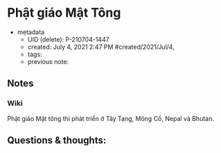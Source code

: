 ---
---

# Phật giáo Mật Tông

- metadata
	- UID (delete): P-210704-1447
	- created: July 4, 2021 2:47 PM #created/2021/Jul/4,
	- tags:
	- previous note:

## Notes

### Wiki
Phật giáo Mật tông thì phát triển ở Tây Tạng, Mông Cổ, Nepal và Bhutan.

## Questions & thoughts:

